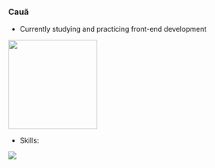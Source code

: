 ### Cauã

- Currently studying and practicing front-end development
<div>
  <img height="180em" src="https://github-readme-stats.vercel.app/api/top-langs/?username=cacatem&theme=dark&show_icons=true&hide_border=false&layout=compact"/>
</div>

- Skills:
<div>
  <img src="https://skillicons.dev/icons?i=js,java,html,css"/>
</div>
